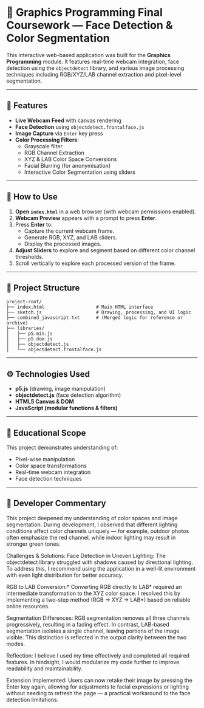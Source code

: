 # 🎨 Graphics Programming Final Coursework — Face Detection & Color Segmentation

This interactive web-based application was built for the **Graphics Programming** module. It features real-time webcam integration, face detection using the `objectdetect` library, and various image processing techniques including RGB/XYZ/LAB channel extraction and pixel-level segmentation.

---

## 📸 Features

- **Live Webcam Feed** with canvas rendering
- **Face Detection** using `objectdetect.frontalface.js`
- **Image Capture** via `Enter` key press
- **Color Processing Filters**:
  - Grayscale filter
  - RGB Channel Extraction
  - XYZ & LAB Color Space Conversions
  - Facial Blurring (for anonymisation)
  - Interactive Color Segmentation using sliders

---

## 🧪 How to Use

1. **Open `index.html`** in a web browser (with webcam permissions enabled).
2. **Webcam Preview** appears with a prompt to press **Enter**.
3. Press **Enter** to:
   - Capture the current webcam frame.
   - Generate RGB, XYZ, and LAB sliders.
   - Display the processed images.
4. **Adjust Sliders** to explore and segment based on different color channel thresholds.
5. Scroll vertically to explore each processed version of the frame.

---

## 📁 Project Structure

```
project-root/
├── index.html                   # Main HTML interface
├── sketch.js                    # Drawing, processing, and UI logic
├── combined_javascript.txt      # (Merged logic for reference or archive)
├── libraries/
│   ├── p5.min.js
│   ├── p5.dom.js
│   ├── objectdetect.js
│   └── objectdetect.frontalface.js
```

---

## ⚙️ Technologies Used

- **p5.js** (drawing, image manipulation)
- **objectdetect.js** (face detection algorithm)
- **HTML5 Canvas & DOM**
- **JavaScript (modular functions & filters)**

---


## 📌 Educational Scope

This project demonstrates understanding of:
- Pixel-wise manipulation
- Color space transformations
- Real-time webcam integration
- Face detection techniques

---

## 🧠 Developer Commentary
This project deepened my understanding of color spaces and image segmentation. During development, I observed that different lighting conditions affect color channels uniquely — for example, outdoor photos often emphasize the red channel, while indoor lighting may result in stronger green tones.

Challenges & Solutions:
Face Detection in Uneven Lighting:
The objectdetect library struggled with shadows caused by directional lighting. To address this, I recommend using the application in a well-lit environment with even light distribution for better accuracy.

RGB to LAB Conversion:*
Converting RGB directly to LAB* required an intermediate transformation to the XYZ color space. I resolved this by implementing a two-step method (RGB → XYZ → LAB*) based on reliable online resources.

Segmentation Differences:
RGB segmentation removes all three channels progressively, resulting in a fading effect. In contrast, LAB-based segmentation isolates a single channel, leaving portions of the image visible. This distinction is reflected in the output clarity between the two modes.

Reflection:
I believe I used my time effectively and completed all required features. In hindsight, I would modularize my code further to improve readability and maintainability.

Extension Implemented:
Users can now retake their image by pressing the Enter key again, allowing for adjustments to facial expressions or lighting without needing to refresh the page — a practical workaround to the face detection limitations.

